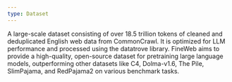 ```yaml
---
type: Dataset
---
```


A large-scale dataset consisting of over 18.5 trillion tokens of cleaned and deduplicated English web data from CommonCrawl. It is optimized for LLM performance and processed using the datatrove library. FineWeb aims to provide a high-quality, open-source dataset for pretraining large language models, outperforming other datasets like C4, Dolma-v1.6, The Pile, SlimPajama, and RedPajama2 on various benchmark tasks.